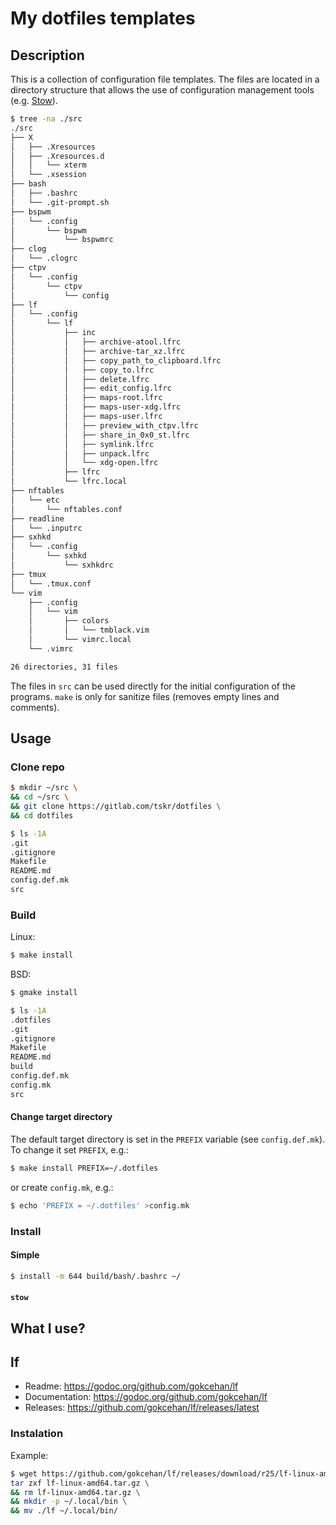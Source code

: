 # My dotfiles templates

## Description

This is a collection of configuration file templates. The files are located in a directory 
structure that allows the use of configuration management tools (e.g. [Stow]).

```sh
$ tree -na ./src
./src
├── X
│   ├── .Xresources
│   ├── .Xresources.d
│   │   └── xterm
│   └── .xsession
├── bash
│   ├── .bashrc
│   └── .git-prompt.sh
├── bspwm
│   └── .config
│       └── bspwm
│           └── bspwmrc
├── clog
│   └── .clogrc
├── ctpv
│   └── .config
│       └── ctpv
│           └── config
├── lf
│   └── .config
│       └── lf
│           ├── inc
│           │   ├── archive-atool.lfrc
│           │   ├── archive-tar_xz.lfrc
│           │   ├── copy_path_to_clipboard.lfrc
│           │   ├── copy_to.lfrc
│           │   ├── delete.lfrc
│           │   ├── edit_config.lfrc
│           │   ├── maps-root.lfrc
│           │   ├── maps-user-xdg.lfrc
│           │   ├── maps-user.lfrc
│           │   ├── preview_with_ctpv.lfrc
│           │   ├── share_in_0x0_st.lfrc
│           │   ├── symlink.lfrc
│           │   ├── unpack.lfrc
│           │   └── xdg-open.lfrc
│           ├── lfrc
│           └── lfrc.local
├── nftables
│   └── etc
│       └── nftables.conf
├── readline
│   └── .inputrc
├── sxhkd
│   └── .config
│       └── sxhkd
│           └── sxhkdrc
├── tmux
│   └── .tmux.conf
└── vim
    ├── .config
    │   └── vim
    │       ├── colors
    │       │   └── tmblack.vim
    │       └── vimrc.local
    └── .vimrc

26 directories, 31 files
```

The files in `src` can be used directly for the initial configuration of the programs. 
`make` is only for sanitize files (removes empty lines and comments).

## Usage

### Clone repo

```sh
$ mkdir ~/src \
&& cd ~/src \
&& git clone https://gitlab.com/tskr/dotfiles \
&& cd dotfiles
```

```sh
$ ls -1A
.git
.gitignore
Makefile
README.md
config.def.mk
src
```

### Build

Linux:
```sh
$ make install
```

BSD:
```sh
$ gmake install
```

```sh
$ ls -1A
.dotfiles
.git
.gitignore
Makefile
README.md
build
config.def.mk
config.mk
src
```

#### Change target directory

The default target directory is set in the `PREFIX` variable (see `config.def.mk`). 
To change it set `PREFIX`, e.g.:

```sh
$ make install PREFIX=~/.dotfiles
```
or create `config.mk`, e.g.:

```sh
$ echo 'PREFIX = ~/.dotfiles' >config.mk
```

### Install

#### Simple

```sh
$ install -m 644 build/bash/.bashrc ~/
```

#### `stow`

## What I use?


## lf

- Readme: https://godoc.org/github.com/gokcehan/lf
- Documentation: https://godoc.org/github.com/gokcehan/lf
- Releases: https://github.com/gokcehan/lf/releases/latest


### Instalation

Example:

```sh
$ wget https://github.com/gokcehan/lf/releases/download/r25/lf-linux-amd64.tar.gz
tar zxf lf-linux-amd64.tar.gz \
&& rm lf-linux-amd64.tar.gz \
&& mkdir -p ~/.local/bin \
&& mv ./lf ~/.local/bin/
```

[Stow]: <https://www.gnu.org/software/stow/>

